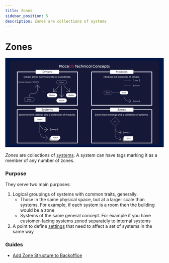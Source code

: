 ```yaml
---
title: Zones
sidebar_position: 5
description: Zones are collections of systems
---
```


# Zones

![](<../../.gitbook/assets/Jon's general slide deck.png>)

_Zones_ are collections of [systems](systems.md). A system can have tags marking it as a member of any number of zones.

### Purpose

They serve two main purposes:

1. Logical groupings of systems with common traits, generally:
   * Those in the same physical space, but at a larger scale than systems. For example, if each system is a room then the building would be a zone
   * Systems of the same general concept. For example if you have customer-facing systems zoned separately to internal systems
2. A point to define [settings](settings.md) that need to affect a set of systems in the same way

### Guides

* [Add Zone Structure to Backoffice](../../tutorials/backoffice/add-zone-structure.md)
